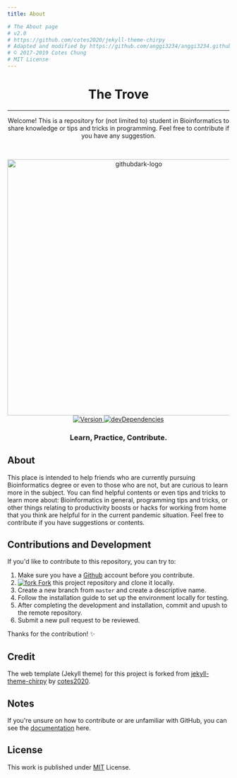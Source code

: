 ```yaml
---
title: About

# The About page
# v2.0
# https://github.com/cotes2020/jekyll-theme-chirpy
# Adapted and modified by https://github.com/anggi3234/anggi3234.github.com
# © 2017-2019 Cotes Chung
# MIT License
---
```



<h1 align="center">The Trove</h1>
<hr>
<p align="center">Welcome! This is a repository for (not limited to) student in Bioinformatics to share knowledge or tips and tricks in programming. Feel free to contribute if you have any suggestion.</p>
<br>
<p align="center">
  <img alt="githubdark-logo" src="https://cdn.jsdelivr.net/gh/anggi3234/anggi3234.github.io@main/assets/img/sample/Bioinformatics.svg" width="580">
  <br>
  <a href="https://github.com/StylishThemes/GitHub-Dark/tags">
    <img src="https://img.shields.io/github/v/tag/anggi3234/anggi3234.github.io?label=version" alt="Version">
  </a>
  <a href="https://david-dm.org/StylishThemes/GitHub-Dark?type=dev">
    <img src="https://img.shields.io/david/dev/StylishThemes/GitHub-Dark.svg?label=devDependencies&style=flat" alt="devDependencies">
  </a>
</p>
<h3 align="center">Learn, Practice, Contribute.</h3>


## About

This place is intended to help friends who are currently pursuing Bioinformatics degree or even to those who are not, but are curious to learn more in the subject. You can find helpful contents or even tips and tricks to learn more about: Bioinformatics in general, programming tips and tricks, or other things relating to productivity boosts or hacks for working from home that you think are helpful for in the current pandemic situation. Feel free to contribute if you have suggestions or contents.


## Contributions and Development

If you'd like to contribute to this repository, you can try to:

1. Make sure you have a [Github](https://github.com) account before you contribute.
2. [![fork](https://user-images.githubusercontent.com/136959/42383736-c4cb0db8-80fd-11e8-91ca-12bae108bccc.png) Fork](https://github.com/anggi3234/anggi3234.github.io/fork) this project repository and clone it locally.
3. Create a new branch from `master` and create a descriptive name.
4. Follow the installation guide to set up the environment locally for testing.
5. After completing the development and installation, commit and upush to the remote repository.
6. Submit a new pull request to be reviewed.

Thanks for the contribution! :sparkles:


## Credit
The web template (Jekyll theme) for this project is forked from [jekyll-theme-chirpy](https://github.com/cotes2020/jekyll-theme-chirpy) by [cotes2020](https://github.com/cotes2020).


## Notes

If you're unsure on how to contribute or are unfamiliar with GitHub, you can see the [documentation]( https://docs.github.com/en) here.  

## License

This work is published under [MIT](https://github.com/cotes2020/jekyll-theme-chirpy/blob/master/LICENSE) License.
